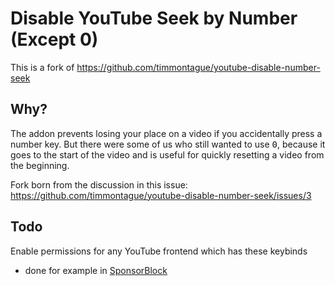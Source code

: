 # Disable YouTube Seek by Number (Except 0)

This is a fork of https://github.com/timmontague/youtube-disable-number-seek

## Why?

The addon prevents losing your place on a video if you accidentally press a number key. But there were some of us who still wanted to use <kbd>0</kbd>, because it goes to the start of the video and is useful for quickly resetting a video from the beginning.

Fork born from the discussion in this issue: https://github.com/timmontague/youtube-disable-number-seek/issues/3

## Todo

Enable permissions for any YouTube frontend which has these keybinds

* done for example in [SponsorBlock](https://github.com/ajayyy/SponsorBlock)
